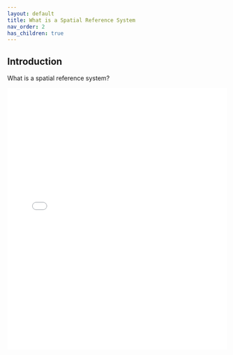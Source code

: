 ```yaml
---
layout: default
title: What is a Spatial Reference System
nav_order: 2
has_children: true
---
```


## Introduction

What is a spatial reference system?

<iframe src="content/visualization.html" frameborder="0" height="600" width="100%"> </iframe>

